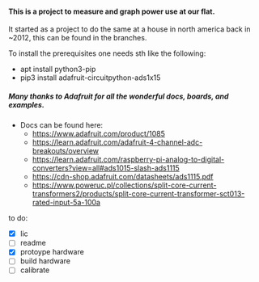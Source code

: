 #### This is a project to measure and graph power use at our flat.

It started as a project to do the same at a house in north america back in ~2012, this can be found in the branches.

To install the prerequisites one needs sth like the following:
* apt install python3-pip
* pip3 install adafruit-circuitpython-ads1x15

##### Many thanks to Adafruit for all the wonderful docs, boards, and examples.
* Docs can be found here:
  * https://www.adafruit.com/product/1085
  * https://learn.adafruit.com/adafruit-4-channel-adc-breakouts/overview
  * https://learn.adafruit.com/raspberry-pi-analog-to-digital-converters?view=all#ads1015-slash-ads1115
  * https://cdn-shop.adafruit.com/datasheets/ads1115.pdf
  * https://www.poweruc.pl/collections/split-core-current-transformers2/products/split-core-current-transformer-sct013-rated-input-5a-100a

to do:
- [x] lic
- [ ] readme
- [x] protoype hardware
- [ ] build hardware
- [ ] calibrate
